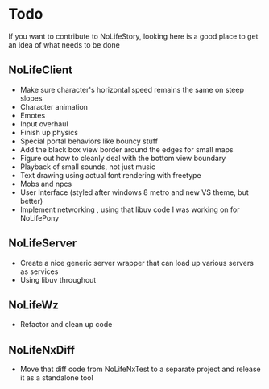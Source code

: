 Todo
====

If you want to contribute to NoLifeStory, looking here is a good place to get an idea of what needs to be done

NoLifeClient
------------

* Make sure character's horizontal speed remains the same on steep slopes
* Character animation
* Emotes
* Input overhaul
* Finish up physics
* Special portal behaviors like bouncy stuff
* Add the black box view border around the edges for small maps
* Figure out how to cleanly deal with the bottom view boundary
* Playback of small sounds, not just music
* Text drawing using actual font rendering with freetype
* Mobs and npcs
* User Interface (styled after windows 8 metro and new VS theme, but better)
* Implement networking , using that libuv code I was working on for NoLifePony

NoLifeServer
--------------

* Create a nice generic server wrapper that can load up various servers as services
* Using libuv throughout

NoLifeWz
--------

* Refactor and clean up code

NoLifeNxDiff
------------

* Move that diff code from NoLifeNxTest to a separate project and release it as a standalone tool
